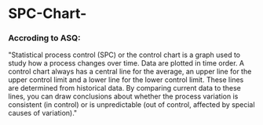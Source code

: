 # SPC-Chart-

### Accroding to ASQ: 

"Statistical process control (SPC) or the control chart is a graph used to study how a process changes over time. Data are plotted in time order. A control chart always has a central line for the average, an upper line for the upper control limit and a lower line for the lower control limit. These lines are determined from historical data. By comparing current data to these lines, you can draw conclusions about whether the process variation is consistent (in control) or is unpredictable (out of control, affected by special causes of variation)."

